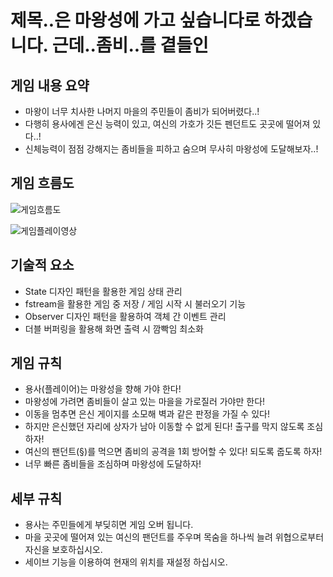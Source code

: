 # 제목..은 마왕성에 가고 싶습니다로 하겠습니다. 근데..좀비..를 곁들인

## 게임 내용 요약

- 마왕이 너무 치사한 나머지 마을의 주민들이 좀비가 되어버렸다..!
- 다행히 용사에겐 은신 능력이 있고, 여신의 가호가 깃든 펜던트도 곳곳에 떨어져 있다..!
- 신체능력이 점점 강해지는 좀비들을 피하고 숨으며 무사히 마왕성에 도달해보자..!

## 게임 흐름도

![게임흐름도](https://github.com/user-attachments/assets/88b5c353-a17a-4bf6-8455-c80056d238b9)

![게임플레이영상](https://www.youtube.com/watch?v=Hfz088rhSzA&ab_channel=%EC%95%94%EC%82%B4%EC%98%A4%EB%A6%AC)

## 기술적 요소

- State 디자인 패턴을 활용한 게임 상태 관리
- fstream을 활용한 게임 중 저장 / 게임 시작 시 불러오기 기능
- Observer 디자인 패턴을 활용하여 객체 간 이벤트 관리
- 더블 버퍼링을 활용해 화면 출력 시 깜빡임 최소화

## 게임 규칙

- 용사(플레이어)는 마왕성을 향해 가야 한다!
- 마왕성에 가려면 좀비들이 살고 있는 마을을 가로질러 가야만 한다!
- 이동을 멈추면 은신 게이지를 소모해 벽과 같은 판정을 가질 수 있다!
- 하지만 은신했던 자리에 상자가 남아 이동할 수 없게 된다! 출구를 막지 않도록 조심하자!
- 여신의 팬던트(§)를 먹으면 좀비의 공격을 1회 방어할 수 있다! 되도록 줍도록 하자!
- 너무 빠른 좀비들을 조심하며 마왕성에 도달하자!

## 세부 규칙

- 용사는 주민들에게 부딪히면 게임 오버 됩니다.
- 마을 곳곳에 떨어져 있는 여신의 팬던트를 주우며 목숨을 하나씩 늘려 위협으로부터 자신을 보호하십시오.
- 세이브 기능을 이용하여 현재의 위치를 재설정 하십시오.
